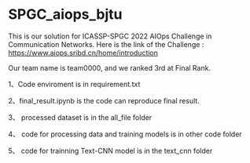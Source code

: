 # SPGC_aiops_bjtu
This is our solution for ICASSP-SPGC 2022  AIOps Challenge in Communication Networks.
Here is the link of the Challenge : https://www.aiops.sribd.cn/home/introduction


Our team name is team0000, and we ranked 3rd at Final Rank.


1、Code enviroment is in requirement.txt

2、final_result.ipynb is the code can reproduce final result.

3、 processed dataset is in the all_file folder

4、 code for processing data and training models is in other code folder

5、 code for trainning Text-CNN model is in the text_cnn folder

